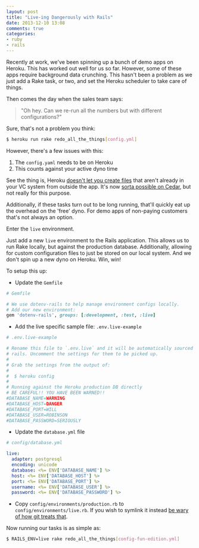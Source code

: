 ```yaml
---
layout: post
title: "Live-ing Dangerously with Rails"
date: 2013-12-10 13:08
comments: true
categories:
- ruby
- rails
---
```

Recently at work, we've been spinning up a bunch of demo apps on Heroku. This
has worked out well for us so far. However, some of these apps require
background data crunching. This hasn't been a problem as we just add a Rake
task, or two, and set the Heroku scheduler to take care of things.

Then comes the day when the sales team says:

> "Oh hey. Can we re-run all the numbers but with different configurations?"

Sure, that's not a problem you think:

```bash
$ heroku run rake redo_all_the_things[config.yml]
```

However, there's a few issues with this:

  1. The `config.yaml` needs to be on Heroku
  2. This counts against your active dyno time

See the thing is, Heroku [doesn't let you create files](https://devcenter.heroku.com/articles/read-only-filesystem)
that aren't already in your VC system from outside the app. It's now
[sorta possible on Cedar](https://devcenter.heroku.com/articles/dynos#ephemeral-filesystem),
but not really for this purpose.

Additionally, if these tasks turn out to be long running, that'll quickly eat
up the overhead on the 'free' dyno. For demo apps of non-paying customers
that's not always an option.

Enter the `live` environment.

Just add a new `live` environment to the Rails application. This allows us to
run Rake locally, but against the production database. Additionally, allowing
for custom configuration files to just be stored on our local system. And we
don't spin up a new dyno on Heroku.  Win, win!

To setup this up:

* Update the `Gemfile`

```ruby
# Gemfile

# We use dotenv-rails to help manage environment configs locally.
# Add our new environment:
gem 'dotenv-rails', groups: [:development, :test, :live]
```

* Add the live specific sample file: `.env.live-example`

```ruby
# .env.live-example

# Rename this file to `.env.live` and it will be automatically sourced by
# rails. Uncomment the settings for them to be picked up.
#
# Grab the settings from the output of:
#
#  $ heroku config
#
# Running against the Heroku production DB directly
# BE CAREFUL!! YOU HAVE BEEN WARNED!!
#DATABASE_NAME=WARNING
#DATABASE_HOST=DANGER
#DATABASE_PORT=WILL
#DATABASE_USER=ROBINSON
#DATABASE_PASSWORD=SERIOUSLY
```

* Update the `database.yml` file

```yaml
# config/database.yml

live:
  adapter: postgresql
  encoding: unicode
  database: <%= ENV['DATABASE_NAME'] %>
  host: <%= ENV['DATABASE_HOST'] %>
  port: <%= ENV['DATABASE_PORT'] %>
  username: <%= ENV['DATABASE_USER'] %>
  password: <%= ENV['DATABASE_PASSWORD'] %>
```

* Copy `config/environments/production.rb` to `config/environments/live.rb`.
  If you wish to symlink it instead [be wary of how git treats that](http://stackoverflow.com/questions/954560/what-does-git-do-to-files-that-are-a-symbolic-link).


Now running our tasks is as simple as:

```bash
$ RAILS_ENV=live rake redo_all_the_things[config-fun-edition.yml]
```
